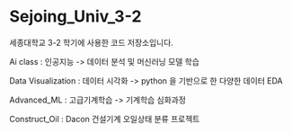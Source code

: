 # Sejoing_Univ_3-2
세종대학교 3-2 학기에 사용한 코드 저장소입니다.

Ai class : 인공지능 -> 데이터 분석 및 머신러닝 모델 학습

Data Visualization : 데이터 시각화 -> python 을 기반으로 한 다양한 데이터 EDA

Advanced_ML : 고급기계학습 -> 기계학습 심화과정

Construct_Oil : Dacon 건설기계 오일상태 분류 프로젝트
